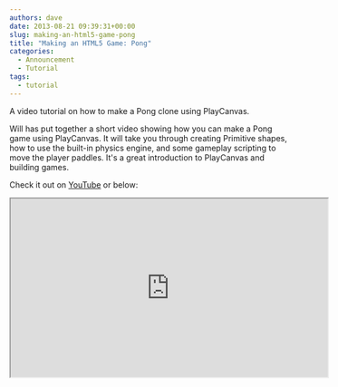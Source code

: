 ```yaml
---
authors: dave
date: 2013-08-21 09:39:31+00:00
slug: making-an-html5-game-pong
title: "Making an HTML5 Game: Pong"
categories:
  - Announcement
  - Tutorial
tags:
  - tutorial
---
```


A video tutorial on how to make a Pong clone using PlayCanvas.

Will has put together a short video showing how you can make a Pong game using PlayCanvas. It will take you through creating Primitive shapes, how to use the built-in physics engine, and some gameplay scripting to move the player paddles. It's a great introduction to PlayCanvas and building games.

Check it out on [YouTube](https://www.youtube.com/watch?v=oeR-flW-ojw) or below:

<div className="iframe-container">
    <iframe loading="lazy" width="560" height="315" src="https://www.youtube.com/embed/oeR-flW-ojw" title="YouTube video player" allow="accelerometer; autoplay; clipboard-write; encrypted-media; gyroscope; picture-in-picture" allowfullscreen></iframe>
</div>
